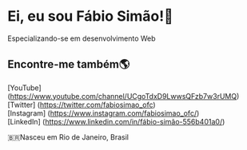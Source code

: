 # Ei, eu sou Fábio Simão!👋
Especializando-se em desenvolvimento Web

## Encontre-me também🌎

[YouTube] (https://www.youtube.com/channel/UCgoTdxD9LwwsQFzb7w3rUMQ) <br>
[Twitter] (https://twitter.com/fabiosimao_ofc) <br>
[Instagram] (https://www.instagram.com/fabiosimao_ofc/) <br>
[LinkedIn] (https://www.linkedin.com/in/fábio-simão-556b401a0/) <br>

🇧🇷Nasceu em Rio de Janeiro, Brasil
